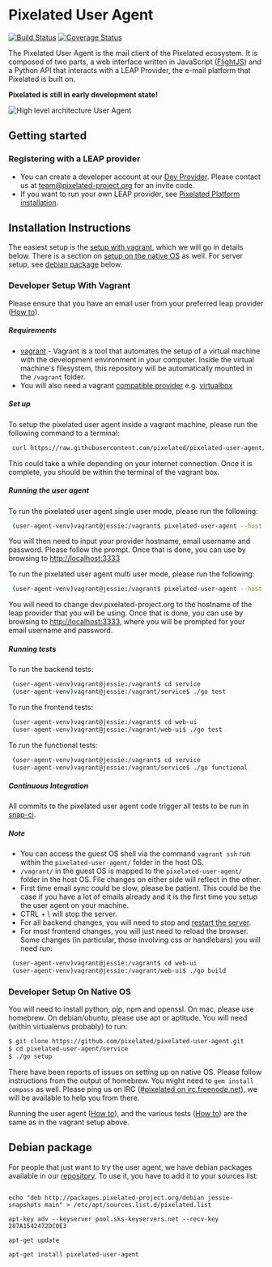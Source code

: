 Pixelated User Agent
====================

[![Build Status](https://snap-ci.com/pixelated/pixelated-user-agent/branch/master/build_image)](https://snap-ci.com/pixelated/pixelated-user-agent/branch/master) [
![Coverage Status](https://coveralls.io/repos/pixelated/pixelated-user-agent/badge.svg?branch=master)](https://coveralls.io/r/pixelated/pixelated-user-agent?branch=master)

The Pixelated User Agent is the mail client of the Pixelated ecosystem. It is composed of two parts, a web interface written in JavaScript ([FlightJS](https://flightjs.github.io/)) and a Python API that interacts with a LEAP Provider, the e-mail platform that Pixelated is built on.

**Pixelated is still in early development state!**

![High level architecture User Agent](https://pixelated-project.org/assets/images/pixelated-user-agent.png)



## Getting started

### Registering with a LEAP provider
  * You can create a developer account at our [Dev Provider](https://dev.pixelated-project.org/). Please contact us at team@pixelated-project.org for an invite code.
  * If you want to run your own LEAP provider, see [Pixelated Platform installation](https://github.com/pixelated/puppet-pixelated).

## Installation Instructions
The easiest setup is the [setup with vagrant](#developer-setup-with-vagrant), which we will go in details below. There is a section on [setup on the native OS](#developer-setup-on-native-os) as well.
For server setup, see [debian package](#debian-package) below.


### Developer Setup With Vagrant
Please ensure that you have an email user from your preferred leap provider ([How to](#registering-with-a-leap-provider)).

##### Requirements
  * [vagrant](https://www.vagrantup.com/downloads.html) - Vagrant is a tool that automates the setup of a virtual machine with the development environment in your computer. Inside the virtual machine's filesystem, this repository will be automatically mounted in the `/vagrant` folder.
  * You will also need a vagrant [compatible provider](https://www.vagrantup.com/docs/providers/) e.g. [virtualbox](https://www.virtualbox.org/wiki/Downloads)

##### Set up
To setup the pixelated user agent inside a vagrant machine, please run the following command to a terminal:

```bash
 curl https://raw.githubusercontent.com/pixelated/pixelated-user-agent/master/vagrant_setup.sh | sh
```

This could take a while depending on your internet connection.
Once it is complete, you should be within the terminal of the vagrant box.

##### Running the user agent
To run the pixelated user agent single user mode, please run the following:

```bash
 (user-agent-venv)vagrant@jessie:/vagrant$ pixelated-user-agent --host 0.0.0.0
```
You will then need to input your provider hostname, email username and password. Please follow the prompt.
Once that is done, you can use by browsing to [http://localhost:3333](http://localhost:3333)

To run the pixelated user agent multi user mode, please run the following:
```bash
 (user-agent-venv)vagrant@jessie:/vagrant$ pixelated-user-agent --host 0.0.0.0 --multi-user --provider='dev.pixelated-project.org'
```
You will need to change dev.pixelated-project.org to the hostname of the leap provider that you will be using.
Once that is done, you can use by browsing to [http://localhost:3333](http://localhost:3333), where you will be prompted for your email username and password.

##### Running tests
To run the backend tests:

```bash
 (user-agent-venv)vagrant@jessie:/vagrant$ cd service
 (user-agent-venv)vagrant@jessie:/vagrant/service$ ./go test
```

To run the frontend tests:

```bash
 (user-agent-venv)vagrant@jessie:/vagrant$ cd web-ui
 (user-agent-venv)vagrant@jessie:/vagrant/web-ui$ ./go test
```

To run the functional tests:

```bash
 (user-agent-venv)vagrant@jessie:/vagrant$ cd service
 (user-agent-venv)vagrant@jessie:/vagrant/service$ ./go functional
```

##### Continuous Integration
All commits to the pixelated user agent code trigger all tests to be run in [snap-ci](https://snap-ci.com/pixelated/pixelated-user-agent/branch/master).

##### Note
* You can access the guest OS shell via the command `vagrant ssh` run within the `pixelated-user-agent/` folder in the host OS.
* `/vagrant/` in the guest OS is mapped to the `pixelated-user-agent/` folder in the host OS. File changes on either side will reflect in the other.
* First time email sync could be slow, please be patient. This could be the case if you have a lot of emails already and it is the first time you setup the user agent on your machine.
* CTRL + \ will stop the server.
* For all backend changes, you will need to stop and [restart the server](#running-the-user-agent).
* For most frontend changes, you will just need to reload the browser. Some changes (in particular, those involving css or handlebars) you will need run:
```bash
 (user-agent-venv)vagrant@jessie:/vagrant$ cd web-ui
 (user-agent-venv)vagrant@jessie:/vagrant/web-ui$ ./go build
```

### Developer Setup On Native OS
You will need to install python, pip, npm and openssl. On mac, please use homebrew. On debian/ubuntu, please use apt or aptitude.
You will need (within virtualenvs probably) to run:

```bash
$ git clone https://github.com/pixelated/pixelated-user-agent.git
$ cd pixelated-user-agent/service
$ ./go setup
```

There have been reports of issues on setting up on native OS. Please follow instructions from the output of homebrew. You might need to `gem install compass` as well.
Please ping us on IRC ([#pixelated on irc.freenode.net](irc://irc.freenode.net/pixelated)), we will be available to help you from there.

Running the user agent ([How to](#running-the-user-agent)), and the various tests ([How to](#running-tests)) are the same as in the vagrant setup above.

## Debian package

For people that just want to try the user agent, we have debian packages available in our [repository](http://packages.pixelated-project.org/debian/). To use it, you have to add it to your sources list:

```shell

echo "deb http://packages.pixelated-project.org/debian jessie-snapshots main" > /etc/apt/sources.list.d/pixelated.list

apt-key adv --keyserver pool.sks-keyservers.net --recv-key 287A1542472DC0E3

apt-get update

apt-get install pixelated-user-agent
```
